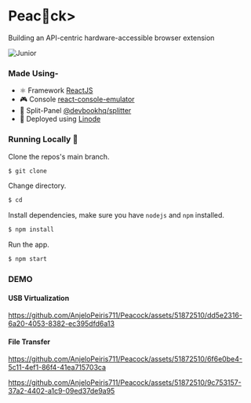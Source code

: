 # Peac🦚ck>
Building an API-centric hardware-accessible
browser extension 

![Junior](https://img.shields.io/badge/POWERED%20BY-Junior-brightgreen?style=for-the-badge&logoColor=white&label=Powered%20By)

### Made Using-
- ⚛  Framework [ReactJS](https://reactjs.org/)
- 🎮 Console [react-console-emulator](https://github.com/linuswillner/react-console-emulator)
- 🖖 Split-Panel [@devbookhq/splitter](https://www.npmjs.com/package/@devbookhq/splitter)
- 🚀 Deployed using [Linode](https://)

### Running Locally 🚀
Clone the repos's main branch.
```sh
$ git clone 
```
Change directory.
```sh
$ cd 
```
Install dependencies, make sure you have `nodejs` and `npm` installed.
```sh
$ npm install
```
Run the app.
```sh
$ npm start
```

### DEMO

#### USB Virtualization
https://github.com/AnjeloPeiris711/Peacock/assets/51872510/dd5e2316-6a20-4053-8382-ec395dfd6a13

#### File Transfer

https://github.com/AnjeloPeiris711/Peacock/assets/51872510/6f6e0be4-5c11-4ef1-86f4-41ea715703ca


https://github.com/AnjeloPeiris711/Peacock/assets/51872510/9c753157-37a2-4402-a1c9-09ed37de9a95
